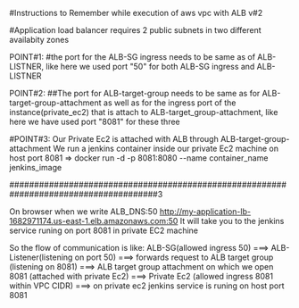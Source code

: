 #Instructions to Remember while execution of aws vpc with ALB v#2

#Application load  balancer requires 2 public subnets in two different availabity zones

POINT#1:
#the port for the ALB-SG ingress needs to be same as of ALB-LISTNER, like here we used port "50" for both ALB-SG ingress and ALB-LISTNER


POINT#2:
##The port for ALB-target-group needs to be same as for ALB-target-group-attachment as well as for the ingress port of the instance(private_ec2) that is attach to ALB-target_group-attachment, like here we have used port "8081" for these three


#POINT#3:
Our Private Ec2 is attached with ALB through ALB-target-group-attachment
We run a jenkins container inside our private Ec2 machine on host port 8081  =>
docker run -d -p 8081:8080 --name container_name jenkins_image

######################################################################################3

On browser when we write ALB_DNS:50
http://my-application-lb-1682971174.us-east-1.elb.amazonaws.com:50
It will take you to the jenkins service runing on port 8081 in private EC2 machine

So the flow of communication is like:
ALB-SG(allowed ingress 50) ===> ALB-Listener(listening on port 50) ===> forwards request to ALB target group (listening on 8081) ===> ALB target group attachment on which we open 8081 (attached with private Ec2) ===> Private Ec2 (allowed ingress 8081 within VPC CIDR) ===> on private ec2 jenkins service is runing on host port 8081
